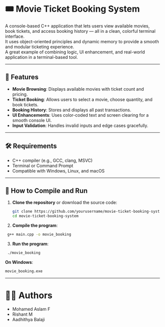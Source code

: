 # 🎟️ Movie Ticket Booking System

A console-based C++ application that lets users view available movies, book tickets, and access booking history — all in a clean, colorful terminal interface.  
It uses object-oriented principles and dynamic memory to provide a smooth and modular ticketing experience.  
A great example of combining logic, UI enhancement, and real-world application in a terminal-based tool.

---

## 🎯 Features

- **Movie Browsing**: Displays available movies with ticket count and pricing.
- **Ticket Booking**: Allows users to select a movie, choose quantity, and book tickets.
- **Booking History**: Stores and displays all past transactions.
- **UI Enhancements**: Uses color-coded text and screen clearing for a smooth console UI.
- **Input Validation**: Handles invalid inputs and edge cases gracefully.

---

## 🛠️ Requirements

- C++ compiler (e.g., GCC, clang, MSVC)
- Terminal or Command Prompt
- Compatible with Windows, Linux, and macOS

---

## 🧪 How to Compile and Run

1. **Clone the repository** or download the source code:

   ```bash
   git clone https://github.com/yourusername/movie-ticket-booking-system.git
   cd movie-ticket-booking-system
2. **Compile the program**:

```bash
 g++ main.cpp -o movie_booking
```

3. **Run the program**:
```bash
 ./movie_booking
```
**On Windows**:
```bash
movie_booking.exe
```
--- 

# 👨‍💻 Authors
- Mohamed Aslam F
- Rishant M
- Aadhithya Balaji
